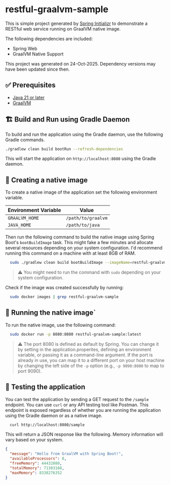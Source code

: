 # restful-graalvm-sample

This is simple project generated by [Spring Initializr](https://start.spring.io/) to demonstrate a RESTful web service running on GraalVM native image.

The following dependencies are included:

- Spring Web
- GraalVM Native Support

This project was generated on 24-Oct-2025. Dependency versions may have been updated since then.

## ✅ Prerequisites

- [Java 21 or later](https://jdk.java.net/archive/)
- [GraalVM](https://www.graalvm.org/downloads/)

## 🏗️ Build and Run using Gradle Daemon

To build and run the application using the Gradle daemon, use the following Gradle commands.

```bash
./gradlew clean build bootRun --refresh-dependencies
```

This will start the application on `http://localhost:8080` using the Gradle daemon.

## 🐋 Creating a native image 

To create a native image of the application set the following environment variable.

| Environment Variable | Value              |
|----------------------|--------------------|
| `GRAALVM_HOME`       | `/path/to/graalvm` |
 | `JAVA_HOME`        | `/path/to/java`    |

Then run the following command to build the native image using Spring Boot's `bootBuildImage` task. This might fake a few minutes and allocate several resources depending on your system configuration. I'd recommend running this command on a machine with at least 8GB of RAM.

```bash
  sudo ./gradlew clean build bootBuildImage --imageName=restful-graalvm-sample --refresh-dependencies
```
> ⚠️ You might need to run the command with `sudo` depending on your system configuration.

Check if the image was created successfully by running:

```bash
  sudo docker images | grep restful-graalvm-sample
```

## 🚀 Running the native image`

To run the native image, use the following command:

```bash
  sudo docker run -p 8080:8080 restful-graalvm-sample:latest
```

> ⚠️ The port 8080 is defined as default by Spring. You can change it by setting in the application.properites, defining an environment variable, or passing it as a command-line argument.
> If the port is already in use, you can map it to a different port on your host machine by changing the left side of the `-p` option (e.g., `-p 9090:8080` to map to port 9090).

## 🧪 Testing the application

You can test the application by sending a GET request to the `/sample` endpoint. You can use `curl` or any API testing tool like Postman.
This endpoint is exposed regardless of whether you are running the application using the Gradle daemon or as a native image.

```bash
  curl http://localhost:8080/sample
```

This will return a JSON response like the following. Memory information will vary based on your system.

```json
{
  "message": "Hello from GraalVM with Spring Boot!",
  "availableProcessors": 8,
  "freeMemory": 44432880,
  "totalMemory": 71303168,
  "maxMemory": 8338276352
}
```